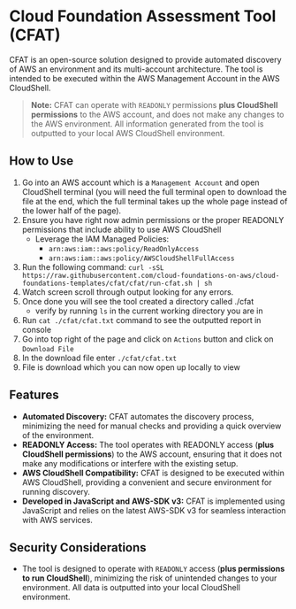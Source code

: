 # Cloud Foundation Assessment Tool (CFAT)

CFAT is an open-source solution designed to provide automated discovery of AWS an environment and its multi-account architecture. The tool is intended to be executed within the AWS Management Account in the AWS CloudShell.

>**Note:** CFAT can operate with `READONLY` permissions **plus CloudShell permissions** to the AWS account, and does not make any changes to the AWS environment. All information generated from the tool is outputted to your local AWS CloudShell environment.

## How to Use

1. Go into an AWS account which is a `Management Account` and open CloudShell terminal (you will need the full terminal open to download the file at the end, which the full terminal takes up the whole page instead of the lower half of the page).
2. Ensure you have right now admin permissions or the proper READONLY permissions that include ability to use AWS CloudShell
    * Leverage the IAM Managed Policies:
        - `arn:aws:iam::aws:policy/ReadOnlyAccess`
        - `arn:aws:iam::aws:policy/AWSCloudShellFullAccess`
3. Run the following command: `curl -sSL https://raw.githubusercontent.com/cloud-foundations-on-aws/cloud-foundations-templates/cfat/cfat/run-cfat.sh | sh`
4. Watch screen scroll through output looking for any errors.
5. Once done you will see the tool created a directory called ./cfat
    * verify by running `ls` in the current working directory you are in
6. Run `cat ./cfat/cfat.txt` command to see the outputted report in console
7. Go into top right of the page and click on `Actions` button and click on `Download File`
8. In the download file enter `./cfat/cfat.txt`
9. File is download which you can now open up locally to view

## Features

* **Automated Discovery:** CFAT automates the discovery process, minimizing the need for manual checks and providing a quick overview of the environment.
* **READONLY Access:** The tool operates with READONLY access (**plus CloudShell permissions**) to the AWS account, ensuring that it does not make any modifications or interfere with the existing setup.
* **AWS CloudShell Compatibility:** CFAT is designed to be executed within AWS CloudShell, providing a convenient and secure environment for running discovery.
* **Developed in JavaScript and AWS-SDK v3:** CFAT is implemented using JavaScript and relies on the latest AWS-SDK v3 for seamless interaction with AWS services.

## Security Considerations

* The tool is designed to operate with `READONLY` access (**plus permissions to run CloudShell**), minimizing the risk of unintended changes to your environment. All data is outputted into your local CloudShell environment.
